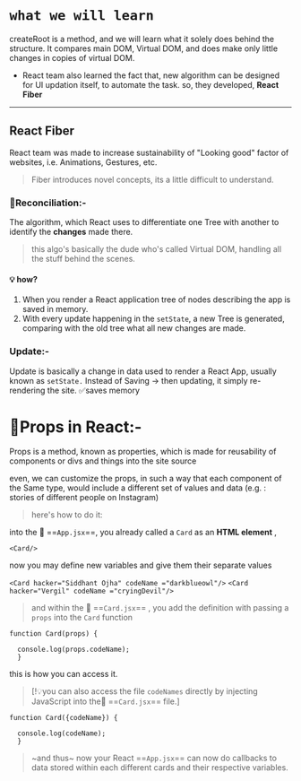 
# `what we will learn`

createRoot is a method, and we will learn what it solely does behind the structure.
It compares main DOM, Virtual DOM, and does make only little changes in copies of virtual DOM.

- React team also learned the fact that, new algorithm can be designed for UI updation itself, to automate the task. so, they developed, **React Fiber**
---


## React Fiber
React team was made to increase sustainability of "Looking good" factor of websites, i.e. Animations, Gestures, etc.

> Fiber introduces novel concepts, its a little difficult to understand.

### 🤝Reconciliation:-
The algorithm, which React uses to differentiate one Tree with another to identify the **changes** made there.

>	this algo's basically the dude who's called Virtual DOM, handling all the stuff behind the scenes. 

#### 💡 how?
1. When you render a React application tree of nodes describing the app is saved in memory.
2. With every update happening in the `setState`,  a new Tree is generated, comparing with the old tree what all new changes are made.


### Update:-
 Update is basically a change in data used to render a React App, usually known as `setState.`
 Instead of Saving -> then updating, it simply re-rendering the site. ✅saves memory


# 🌟Props in React:-
  Props is a method, known as properties, which is made for reusability of components or divs and things into the site source

  even, we can customize the props, in such a way that each component of the Same type, would include a different set of values and data
   (e.g. : stories of different people on Instagram)

   > here's how to do it:

into the 📁 ==`App.jsx`==, you already called a `Card` as an **HTML element** , 

   `<Card/>`

now you may define new variables and give them their separate values

`<Card hacker="Siddhant Ojha" codeName ="darkblueowl"/>`
`<Card hacker="Vergil" codeName ="cryingDevil"/>`

> and within the 📁 ==`Card.jsx`== , you add the definition with passing a `props` into the `Card` function

```
function Card(props) {

  console.log(props.codeName);
  }
```

this is how you can access it. 

> [!💡you can also access the file `codeNames` directly by injecting JavaScript into the📁 ==`Card.jsx`== file.]
> 

```
function Card({codeName}) {

  console.log(codeName);
  }
```

> ~and thus~ now your React ==`App.jsx`== can now do callbacks to data stored within each different cards and their respective variables.